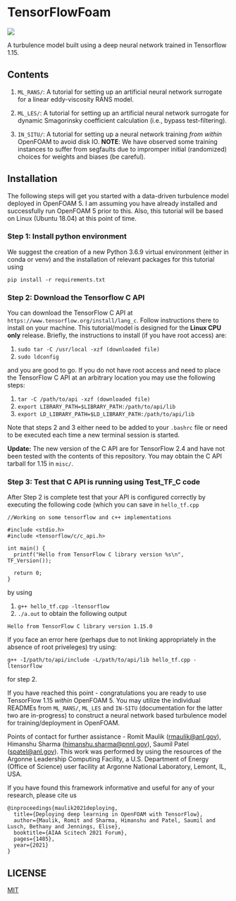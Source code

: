 # TensorFlowFoam

![](/misc/repo_logo.png)

A turbulence model built using a deep neural network trained in Tensorflow 1.15.

## Contents
1. `ML_RANS/`: A tutorial for setting up an artificial neural network surrogate for a linear eddy-viscosity RANS model.

2. `ML_LES/`: A tutorial for setting up an artificial neural network surrogate for dynamic Smagorinsky coefficient calculation (i.e., bypass test-filtering).

3. `IN_SITU/`: A tutorial for setting up a neural network training _from within_ OpenFOAM to avoid disk IO. **NOTE**: We have observed some training instances to suffer from segfaults due to impromper initial (randomized) choices for weights and biases (be careful). 

## Installation

The following steps will get you started with a data-driven turbulence model deployed in OpenFOAM 5. I am assuming you have already installed and successfully run OpenFOAM 5 prior to this. Also, this tutorial will be based on Linux (Ubuntu 18.04) at this point of time.

### Step 1: Install python environment

We suggest the creation of a new Python 3.6.9 virtual environment (either in conda or venv) and the installation of relevant packages for this tutorial using
```
pip install -r requirements.txt
```

### Step 2: Download the Tensorflow C API

You can download the TensorFlow C API at `https://www.tensorflow.org/install/lang_c`. Follow instructions there to install on your machine. This tutorial/model is designed for the **Linux CPU only** release. Briefly, the instructions to install (if you have root access) are:

1. `sudo tar -C /usr/local -xzf (downloaded file)`
2. `sudo ldconfig`

and you are good to go. If you do not have root access and need to place the TensorFlow C API at an arbitrary location you may use the following steps:

1. `tar -C /path/to/api -xzf (downloaded file)`
2. `export LIBRARY_PATH=$LIBRARY_PATH:/path/to/api/lib`
3. `export LD_LIBRARY_PATH=$LD_LIBRARY_PATH:/path/to/api/lib`

Note that steps 2 and 3 either need to be added to your `.bashrc` file or need to be executed each time a new terminal session is started. 

**Update:** The new version of the C API are for TensorFlow 2.4 and have not been tested with the contents of this repository. You may obtain the C API tarball for 1.15 in `misc/`.

### Step 3: Test that C API is running using Test_TF_C code

After Step 2 is complete test that your API is configured correctly by executing the following code (which you can save in `hello_tf.cpp`
```
//Working on some tensorflow and c++ implementations

#include <stdio.h>
#include <tensorflow/c/c_api.h>

int main() {
  printf("Hello from TensorFlow C library version %s\n", TF_Version());

  return 0;
}
```
by using 
1. `g++ hello_tf.cpp -ltensorflow`
2. `./a.out`
to obtain the following output
```
Hello from TensorFlow C library version 1.15.0
```
If you face an error here (perhaps due to not linking appropriately in the absence of root priveleges) try using:
```
g++ -I/path/to/api/include -L/path/to/api/lib hello_tf.cpp -ltensorflow
```
for step 2.

If you have reached this point - congratulations you are ready to use TensorFlow 1.15 *within* OpenFOAM 5. You may utilize the individual READMEs from `ML_RANS/`, `ML_LES` and `IN-SITU` (documentation for the latter two are in-progress) to construct a neural network based turbulence model for training/deployment in OpenFOAM.

Points of contact for further assistance - Romit Maulik (rmaulik@anl.gov), Himanshu Sharma (himanshu.sharma@pnnl.gov), Saumil Patel (spatel@anl.gov). This work was performed by using the resources of the Argonne Leadership Computing Facility, a U.S. Department of Energy (Office of Science) user facility at Argonne National Laboratory, Lemont, IL, USA. 

If you have found this framework informative and useful for any of your research, please cite us
```
@inproceedings{maulik2021deploying,
  title={Deploying deep learning in OpenFOAM with TensorFlow},
  author={Maulik, Romit and Sharma, Himanshu and Patel, Saumil and Lusch, Bethany and Jennings, Elise},
  booktitle={AIAA Scitech 2021 Forum},
  pages={1485},
  year={2021}
}
```

## LICENSE

[MIT](LICENSE)
